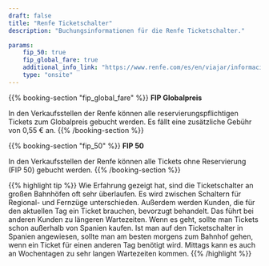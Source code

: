 ```yaml
---
draft: false
title: "Renfe Ticketschalter"
description: "Buchungsinformationen für die Renfe Ticketschalter."

params:
    fip_50: true
    fip_global_fare: true
    additional_info_link: "https://www.renfe.com/es/en/viajar/informacion-util/-donde-comprar-"
    type: "onsite"
---
```


{{% booking-section "fip_global_fare" %}}
**FIP Globalpreis**

In den Verkaufsstellen der Renfe können alle reservierungspflichtigen Tickets zum Globalpreis gebucht werden. Es fällt eine zusätzliche Gebühr von 0,55 € an.
{{% /booking-section %}}

{{% booking-section "fip_50" %}}
**FIP 50**

In den Verkaufsstellen der Renfe können alle Tickets ohne Reservierung (FIP 50) gebucht werden.
{{% /booking-section %}}

{{% highlight tip %}}
Wie Erfahrung gezeigt hat, sind die Ticketschalter an großen Bahnhöfen oft sehr überlaufen. Es wird zwischen Schaltern für Regional- und Fernzüge unterschieden. Außerdem werden Kunden, die für den aktuellen Tag ein Ticket brauchen, bevorzugt behandelt. Das führt bei anderen Kunden zu längeren Wartezeiten. Wenn es geht, sollte man Tickets schon außerhalb von Spanien kaufen. Ist man auf den Ticketschalter in Spanien angewiesen, sollte man am besten morgens zum Bahnhof gehen, wenn ein Ticket für einen anderen Tag benötigt wird. Mittags kann es auch an Wochentagen zu sehr langen Wartezeiten kommen.
{{% /highlight %}}
